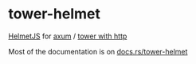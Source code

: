 # tower-helmet

[HelmetJS](https://helmetjs.github.io) for [axum](https://docs.rs/axum) / [tower with http](https://docs.rs/tower)

Most of the documentation is on [docs.rs/tower-helmet](https://docs.rs/tower-helmet/)